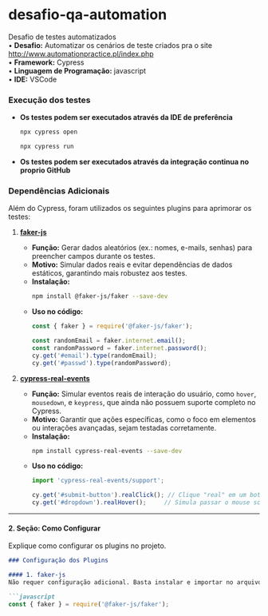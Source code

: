 # desafio-qa-automation
Desafio de testes automatizados  
• **Desafio:** Automatizar os cenários de teste criados pra o site http://www.automationpractice.pl/index.php  
• **Framework:** Cypress  
• **Linguagem de Programação:** javascript  
• **IDE:** VSCode  

### Execução dos testes
- **Os testes podem ser executados através da IDE de preferência**
     ```bash
     npx cypress open
     ```
     ```bash
     npx cypress run
     ```
- **Os testes podem ser executados através da integração continua no proprio GitHub**
### Dependências Adicionais

Além do Cypress, foram utilizados os seguintes plugins para aprimorar os testes:

1. **[faker-js](https://github.com/faker-js/faker)**  
   - **Função:** Gerar dados aleatórios (ex.: nomes, e-mails, senhas) para preencher campos durante os testes.  
   - **Motivo:** Simular dados reais e evitar dependências de dados estáticos, garantindo mais robustez aos testes.  
   - **Instalação:**  
     ```bash
     npm install @faker-js/faker --save-dev
     ```
   - **Uso no código:**  
     ```javascript
     const { faker } = require('@faker-js/faker');

     const randomEmail = faker.internet.email();
     const randomPassword = faker.internet.password();
     cy.get('#email').type(randomEmail);
     cy.get('#passwd').type(randomPassword);
     ```

2. **[cypress-real-events](https://github.com/dmtrKovalenko/cypress-real-events)**  
   - **Função:** Simular eventos reais de interação do usuário, como `hover`, `mousedown`, e `keypress`, que ainda não possuem suporte completo no Cypress.  
   - **Motivo:** Garantir que ações específicas, como o foco em elementos ou interações avançadas, sejam testadas corretamente.  
   - **Instalação:**  
     ```bash
     npm install cypress-real-events --save-dev
     ```
   - **Uso no código:**  
     ```javascript
     import 'cypress-real-events/support';

     cy.get('#submit-button').realClick(); // Clique "real" em um botão
     cy.get('#dropdown').realHover();     // Simula passar o mouse sobre o dropdown
     ```

---

#### **2. Seção: Como Configurar**
Explique como configurar os plugins no projeto. 

```markdown
### Configuração dos Plugins

#### 1. faker-js
Não requer configuração adicional. Basta instalar e importar no arquivo de teste:

```javascript
const { faker } = require('@faker-js/faker');
